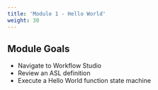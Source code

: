 ```yaml
---
title: 'Module 1 - Hello World'
weight: 30
---
```


## Module Goals

- Navigate to Workflow Studio
- Review an ASL definition
- Execute a Hello World function state machine
